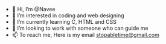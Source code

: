 - 👋 Hi, I’m @Navee
- 👀 I’m interested in coding and web designing
- 🌱 I’m currently learning C, HTML and CSS
- 💞️ I’m looking to work with someone who can guide me
- 📫 To reach me, Here is my email stopabletime@gmail.com

<!---
stopabletime/stopabletime is a ✨ special ✨ repository because its `README.md` (this file) appears on your GitHub profile.
You can click the Preview link to take a look at your changes.
--->
